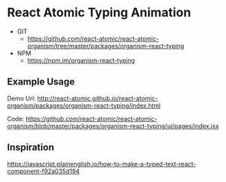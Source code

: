 React Atomic Typing Animation
===============
   * GIT
      * https://github.com/react-atomic/react-atomic-organism/tree/master/packages/organism-react-typing 
   * NPM
      * https://npm.im/organism-react-typing

## Example Usage
Demo Url:
http://react-atomic.github.io/react-atomic-organism/packages/organism-react-typing/index.html

Code:
https://github.com/react-atomic/react-atomic-organism/blob/master/packages/organism-react-typing/ui/pages/index.jsx

## Inspiration
https://javascript.plainenglish.io/how-to-make-a-typed-text-react-component-f92a035d194



